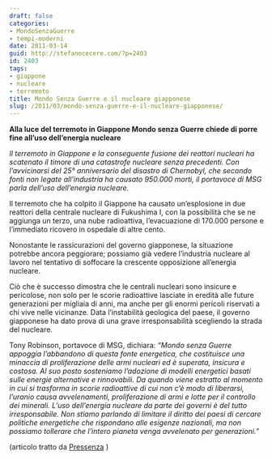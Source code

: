 ```yaml
---
draft: false
categories:
- MondoSenzaGuerre
- tempi-moderni
date: 2011-03-14
guid: http://stefanocecere.com/?p=2403
id: 2403
tags:
- giappone
- nucleare
- terremoto
title: Mondo Senza Guerre e il nucleare giapponese
slug: /2011/03/mondo-senza-guerre-e-il-nucleare-giapponese/
---
```


**Alla luce del terremoto in Giappone Mondo senza Guerre chiede di porre fine all’uso dell’energia nucleare**

_Il terremoto in Giappone e la conseguente fusione dei reattori nucleari ha scatenato il timore di una catastrofe nucleare senza precedenti. Con l’avvicinarsi del 25° anniversario del disastro di Chernobyl, che secondo fonti non legate all’industria ha causato 950.000 morti, il portavoce di MSG parla dell’uso dell’energia nucleare._

Il terremoto che ha colpito il Giappone ha causato un’esplosione in due reattori della centrale nucleare di Fukushima I, con la possibilità che se ne aggiunga un terzo, una nube radioattiva, l’evacuazione di 170.000 persone e l’immediato ricovero in ospedale di altre cento.

Nonostante le rassicurazioni del governo giapponese, la situazione potrebbe ancora peggiorare; possiamo già vedere l’industria nucleare al lavoro nel tentativo di soffocare la crescente opposizione all’energia nucleare.

Ciò che è successo dimostra che le centrali nucleari sono insicure e pericolose, non solo per le scorie radioattive lasciate in eredità alle future generazioni per migliaia di anni, ma anche per gli enormi pericoli riservati a chi vive nelle vicinanze. Data l’instabilità geologica del paese, il governo giapponese ha dato prova di una grave irresponsabilità scegliendo la strada del nucleare.

Tony Robinson, portavoce di MSG, dichiara: _“Mondo senza Guerre appoggia l’abbandono di questa fonte energetica, che costituisce una minaccia di proliferazione delle armi nucleari ed è superata, insicura e costosa. Al suo posto sosteniamo l’adozione di modelli energetici basati sulle energie alternative e rinnovabili. Da quando viene estratto al momento in cui si trasforma in scorie radioattive di cui non c’è modo di liberarsi, l’uranio causa avvelenamenti, proliferazione di armi e lotte per il controllo dei minerali. L’uso dell’energia nucleare da parte dei governi è del tutto irresponsabile. Non stiamo parlando di limitare il diritto dei paesi di cercare politiche energetiche che rispondano alle esigenze nazionali, ma non possiamo tollerare che l’intero pianeta venga avvelenato per generazioni.”_

(articolo tratto da [Pressenza](http://www.pressenza.com/npermalink/world-without-wars-calls-for-a-rapid-end-to-the-use-of-nuclear-energy-in-the-light-of-japanese-earthquake) )